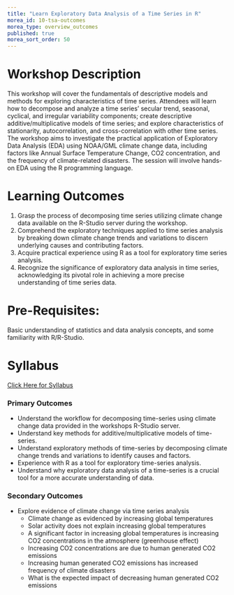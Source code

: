 ```yaml
---
title: "Learn Exploratory Data Analysis of a Time Series in R"
morea_id: 10-tsa-outcomes
morea_type: overview_outcomes
published: true
morea_sort_order: 50
---
```

# Workshop Description
This workshop will cover the fundamentals of descriptive models and methods for exploring characteristics of time series. Attendees will learn how to decompose and analyze a time series’ secular trend, seasonal, cyclical, and irregular variability components; create descriptive additive/multiplicative models of time series; and explore characteristics of stationarity, autocorrelation, and cross-correlation with other time series. The workshop aims to investigate the practical application of Exploratory Data Analysis (EDA) using NOAA/GML climate change data, including factors like Annual Surface Temperature Change, CO2 concentration, and the frequency of climate-related disasters. The session will involve hands-on EDA using the R programming language. 

# Learning Outcomes
1. Grasp the process of decomposing time series utilizing climate change data available on the R-Studio server during the workshop.
2. Comprehend the exploratory techniques applied to time series analysis by breaking down climate change trends and variations to discern underlying causes and contributing factors.
3. Acquire practical experience using R as a tool for exploratory time series analysis.
4. Recognize the significance of exploratory data analysis in time series, acknowledging its pivotal role in achieving a more precise understanding of time series data.

# Pre-Requisites:
Basic understanding of statistics and data analysis concepts, and some familiarity with R/R-Studio.

# Syllabus
[Click Here for Syllabus](https://docs.google.com/document/d/1TIL6w2p6mZXlDmt9UePpA5zl2CgORzbr5A-rh9ANXVo/edit?usp=sharing)

### Primary Outcomes
* Understand the workflow for decomposing time-series using climate change data provided in the workshops R-Studio server. 
* Understand key methods for additive/multiplicative models of time-series. 
* Understand exploratory methods of time-series by decomposing climate change trends and variations to identify causes and factors. 
* Experience with R as a tool for exploratory time-series analysis. 
* Understand why exploratory data analysis of a time-series is a crucial tool for a more accurate understanding of data.

### Secondary Outcomes
* Explore evidence of climate change via time series analysis
  - Climate change as evidenced by increasing global temperatures
  - Solar activity does not explain increasing global temperatures
  - A significant factor in increasing global temperatures is increasing CO2 concentrations in the atmosphere (greenhouse effect)
  - Increasing CO2 concentrations are due to human generated CO2 emissions
  - Increasing human generated CO2 emissions has increased frequency of climate disasters
  - What is the expected impact of decreasing human generated CO2 emissions 